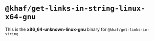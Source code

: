 # `@khaf/get-links-in-string-linux-x64-gnu`

This is the **x86_64-unknown-linux-gnu** binary for `@khaf/get-links-in-string`
